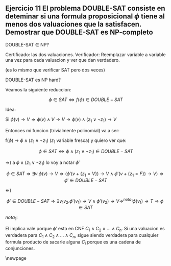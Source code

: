 ## Ejercicio 11 El problema DOUBLE-SAT consiste en deteminar si una formula proposicional $\phi$ tiene al menos dos valuaciones que la satisfacen. Demostrar que DOUBLE-SAT es NP-completo

DOUBLE-SAT $\in$ NP?

Certificado: las dos valuaciones.
Verificador: Reemplazar variable a variable una vez para cada valuacion y ver que dan verdadero.

(es lo mismo que verificar SAT pero dos veces)
 
DOUBLE-SAT es NP hard?

Veamos la siguiente reduccion:

$$\phi \in SAT \iff f(\phi) \in DOUBLE-SAT$$

Idea:

Si $\phi (v) \rightarrow V \Rightarrow \phi(v) \land V \rightarrow V \rightarrow \phi(v) \land (z_1 \lor \lnot z_1) \rightarrow V$

Entonces mi funcion (trivialmente polinomial) va a ser:

f($\phi$) $\rightarrow$ $\phi \land (z_1 \lor \lnot z_1)$ ($z_1$ variable fresca) y quiero ver que:

$$\phi \in SAT \iff \phi \land (z_1 \lor \lnot z_1) \in DOUBLE-SAT$$

$\Rightarrow$) a $\phi \land (z_1 \lor \lnot z_1)$ lo voy a notar $\phi '$

$$
\phi \in SAT \Rightarrow 
\exists v. \phi(v) \rightarrow V \Rightarrow
(\phi '(v+ \{z_1 = V\}) \rightarrow V \land \phi '(v+ \{z_1 = F\}) \rightarrow V) \Rightarrow
\phi ' \in DOUBLE-SAT
$$

$\Leftarrow$)

$$
\phi ' \in DOUBLE-SAT \Rightarrow
\exists v_1 v_2. \phi'(v_1) \rightarrow V \land \phi'(v_2) \rightarrow V \Rightarrow^{nota_1}
\phi(v_1) \rightarrow T \Rightarrow
\phi \in SAT
$$

$nota_1:$

El implica vale porque $\phi'$ esta en CNF $C_1 \land C_2 \land ... \land C_n$. Si una valuacion
es verdadera para $C_1 \land C_2 \land ... \land C_n$, sigue siendo verdadera para cualquier formula
producto de sacarle alguna $C_i$ porque es una cadena de conjunciones.

\newpage